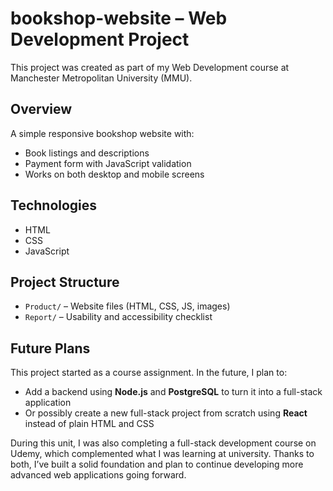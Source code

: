 # bookshop-website – Web Development Project

This project was created as part of my Web Development course at Manchester Metropolitan University (MMU).

## Overview

A simple responsive bookshop website with:

- Book listings and descriptions  
- Payment form with JavaScript validation  
- Works on both desktop and mobile screens

## Technologies

- HTML  
- CSS  
- JavaScript

## Project Structure

- `Product/` – Website files (HTML, CSS, JS, images)  
- `Report/` – Usability and accessibility checklist

## Future Plans

This project started as a course assignment. In the future, I plan to:

- Add a backend using **Node.js** and **PostgreSQL** to turn it into a full-stack application  
- Or possibly create a new full-stack project from scratch using **React** instead of plain HTML and CSS  

During this unit, I was also completing a full-stack development course on Udemy, which complemented what I was learning at university. Thanks to both, I’ve built a solid foundation and plan to continue developing more advanced web applications going forward.
